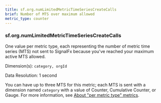 ```yaml
---
title: sf.org.numLimitedMetricTimeSeriesCreateCalls
brief: Number of MTS over maximum allowed
metric_type: counter
---
```

### sf.org.numLimitedMetricTimeSeriesCreateCalls

One value per metric type, each representing the number of metric time series (MTS) not sent to SignalFx because you've reached your maximum active MTS allowed.

Dimension(s): `category, orgId`

Data Resolution: 1 second

You can have up to three MTS for this metric; each MTS is sent with a dimension named  ``category`` with a value of Counter, Cumulative Counter, or Gauge. For more information, see [About "per metric type" metrics](../readme.md#about-per-metric-type-metrics).
